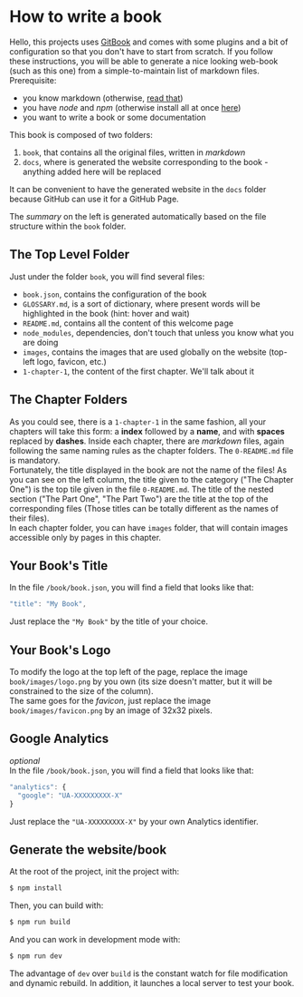 # How to write a book
Hello, this projects uses [GitBook](https://www.gitbook.com/) and comes with some plugins and a bit of configuration so that you don't have to start from scratch. If you follow these instructions, you will be able to generate a nice looking web-book (such as this one) from a simple-to-maintain list of markdown files.  
Prerequisite:
- you know markdown (otherwise, [read that](https://github.com/adam-p/markdown-here/wiki/Markdown-Cheatsheet))
- you have *node* and *npm* (otherwise install all at once [here](https://nodejs.org/en/))
- you want to write a book or some documentation


This book is composed of two folders:
1. `book`, that contains all the original files, written in *markdown*
2. `docs`, where is generated the website corresponding to the book - anything added here will be replaced

It can be convenient to have the generated website in the `docs` folder because GitHub can use it for a GitHub Page.

The *summary* on the left is generated automatically based on the file structure within the `book` folder.

## The Top Level Folder
Just under the folder `book`, you will find several files:
- `book.json`, contains the configuration of the book
- `GLOSSARY.md`, is a sort of dictionary, where present words will be highlighted in the book (hint: hover and wait)
- `README.md`, contains all the content of this welcome page
- `node_modules`, dependencies, don't touch that unless you know what you are doing
- `images`, contains the images that are used globally on the website (top-left logo, favicon, etc.)
- `1-chapter-1`, the content of the first chapter. We'll talk about it

## The Chapter Folders
As you could see, there is a `1-chapter-1` in the same fashion, all your chapters will take this form: a **index** followed by a **name**, and with **spaces** replaced by **dashes**. Inside each chapter, there are *markdown* files, again following the same naming rules as the chapter folders. The `0-README.md` file is mandatory.  
Fortunately, the title displayed in the book are not the name of the files! As you can see on the left column, the title given to the category ("The Chapter One") is the top tile given in the file `0-README.md`. The title of the nested section ("The Part One", "The Part Two") are the title at the top of the corresponding files (Those titles can be totally different as the names of their files).  
In each chapter folder, you can have `images` folder, that will contain images accessible only by pages in this chapter.

## Your Book's Title
In the file `/book/book.json`, you will find a field that looks like that:

```javascript
"title": "My Book",
```
Just replace the `"My Book"` by the title of your choice.

## Your Book's Logo
To modify the logo at the top left of the page, replace the image `book/images/logo.png` by you own (its size doesn't matter, but it will be constrained to the size of the column).  
The same goes for the *favicon*, just replace the image `book/images/favicon.png` by an image of 32x32 pixels.


## Google Analytics
*optional*  
In the file `/book/book.json`, you will find a field that looks like that:

```javascript
"analytics": {
  "google": "UA-XXXXXXXXX-X"
}
```
Just replace the `"UA-XXXXXXXXX-X"` by your own Analytics identifier.

## Generate the website/book
At the root of the project, init the project with:  
```bash
$ npm install
```

Then, you can build with:  
```bash
$ npm run build
```

And you can work in development mode with:
```bash
$ npm run dev
```

The advantage of `dev` over `build` is the constant watch for file modification and dynamic rebuild. In addition, it launches a local server to test your book.
